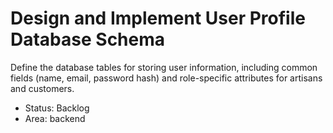 # Design and Implement User Profile Database Schema

Define the database tables for storing user information, including common fields (name, email, password hash) and role-specific attributes for artisans and customers.

- Status: Backlog
- Area: backend